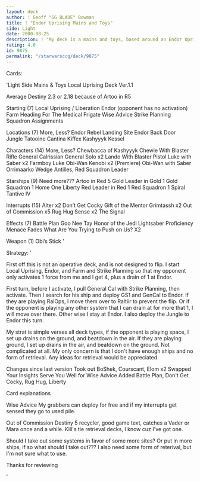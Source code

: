```yaml
---
layout: deck
author: ! Geoff "GG BLADE" Bowman
title: ! "Endor Uprising Mains and Toys"
side: Light
date: 2000-08-25
description: ! "My deck is a mains and toys, based around an Endor Uprising start.  Please review"
rating: 4.0
id: 9875
permalink: "/starwarsccg/deck/9875"
---
```

Cards: 

'Light Side Mains & Toys Local Uprising Deck Ver.1.1

Average Destiny 2.3 or 2.18 because of Artoo in R5

Starting (7)
Local Uprising / Liberation
Endor (opponent has no activation)
Farm
Heading For The Medical Frigate
Wise Advice
Strike Planning
Squadron Assignments

Locations (7) More, Less?
Endor Rebel Landing Site
Endor Back Door
Jungle
Tatooine Cantina
Kiffex
Kashyyyk
Kessel

Characters (14) More, Less?
Chewbacca of Kashyyyk
Chewie With Blaster Rifle
General Calrissian
General Solo x2
Lando With Blaster Pistol
Luke with Saber x2
Farmboy Luke
Obi-Wan Kenobi x2 (Premiere)
Obi-Wan with Saber
Orrimaarko
Wedge Antilles, Red Squadron Leader

Starships (9) Need more???
Artoo in Red 5
Gold Leader in Gold 1
Gold Squadron 1
Home One
Liberty
Red Leader in Red 1
Red Squadron 1
Spiral
Tantive IV

Interrupts (15)
Alter x2
Don’t Get Cocky
Gift of the Mentor
Grimtassh x2
Out of Commission x5
Rug Hug
Sense x2
The Signal

Effects (7)
Battle Plan
Goo Nee Tay
Honor of the Jedi
Lightsaber Proficiency
Menace Fades
What Are You Trying to Push on Us? X2

Weapon (1)
Obi’s Stick
'

Strategy: '

First off this is not an operative deck, and is not designed to flip. I start Local Uprising, Endor, and Farm and Strike Planning so that my opponent only activates 1 force from me and I get 4, plus a drain of 1 at Endor.

First turn, before I activate, I pull General Cal with Strike Planning, then activate. Then I search for his ship and deploy GS1 and GenCal to Endor. If they are playing RalOps, I move them over to Raltiir to prevent the flip. Or if the opponent is playing any other system that I can drain at for more that 1, I will move over there. Other wise I stay at Endor. I also deploy the Jungle to Endor this turn.

My strat is simple verses all deck types, if the opponent is playing space, I set up drains on the ground, and beatdown in the air. If they are playing ground, I set up drains in the air, and beatdown on the ground. Not complicated at all. My only concern is that I don't have enough ships and no form of retrieval. Any ideas for retrieval would be appreciated.

Changes since last version
Took out BoShek, Courscant, Elom x2
Swapped Your Insights Serve You Well for Wise Advice
Added Battle Plan, Don't Get Cocky, Rug Hug, Liberty

Card explanations

Wise Advice My grabbers can deploy for free and if my interrupts get sensed they go to used pile.

Out of Commission Destiny 5 recycler, good game text, catches a Vader or Mara once and a while. Kill's tie retrieval decks, I know cuz I've got one.


Should I take out some systems in favor of some more sites? Or put in more ships, if so what should I take out???  I also need some form of reterival, but I'm not sure what to use.

Thanks for reviewing

'

